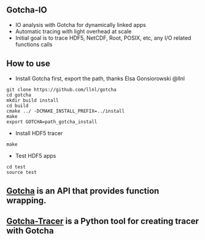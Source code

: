 ## Gotcha-IO
* IO analysis with Gotcha for dynamically linked apps
* Automatic tracing with light overhead at scale
* Initial goal is to trace HDF5, NetCDF, Root, POSIX, etc, any I/O related functions calls
## How to use
* Install Gotcha first, export the path, thanks Elsa Gonsiorowski @llnl 
```
git clone https://github.com/llnl/gotcha
cd gotcha
mkdir build install
cd build
cmake ../ -DCMAKE_INSTALL_PREFIX=../install
make
export GOTCHA=path_gotcha_install
```
* Install HDF5 tracer
```
make 
```
* Test HDF5 apps
```
cd test
source test
```
## [Gotcha](https://gotcha.readthedocs.io/en/latest/#) is an API that provides function wrapping.

## [Gotcha-Tracer](https://github.com/llnl/GOTCHA-tracer) is a Python tool for creating tracer with Gotcha
